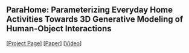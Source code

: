 ## ParaHome: Parameterizing Everyday Home Activities Towards 3D Generative Modeling of Human-Object Interactions  
[[Project Page](https://jlogkim.github.io/parahome/)] [[Paper](https://jlogkim.github.io/parahome/)] [[Video](https://jlogkim.github.io/parahome/)]
